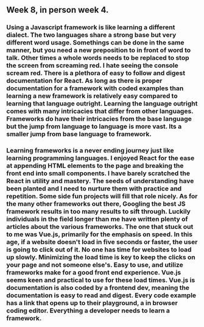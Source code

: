## Week 8, in person week 4.

### Using a Javascript framework is like learning a different dialect. The two languages share a strong base but very different word usage. Somethings can be done in the same manner, but you need a new preposition to in front of word to talk. Other times a whole words needs to be replaced to stop the screen from screaming red. I hate seeing the console scream red. There is a plethora of easy to follow and digest documentation for React. As long as there is proper documentation for a framework with coded examples than learning a new framework is relatively easy compared to learning that language outright. Learning the language outright comes with many intricacies that differ from other languages. Frameworks do have their intricacies from the base language but the jump from language to language is more vast. Its a smaller jump from base language to framework.

### Learning frameworks is a never ending journey just like learning programming languages. I enjoyed React for the ease at appending HTML elements to the page and breaking the front end into small components. I have barely scratched the React in utility and mastery. The seeds of understanding have been planted and I need to nurture them with practice and repetition. Some side fun projects will fill that role nicely. As for the many other frameworks out there, Googling the best JS framework results in too many results to sift through. Luckily individuals in the field longer than me have written plenty of articles about the various frameworks. The one that stuck out to me was Vue.js, primarily for the emphasis on speed. In this age, if a website doesn't load in five seconds or faster, the user is going to click out of it. No one has time for websites to load up slowly. Minimizing the load time is key to keep the clicks on your page and not someone else's. Easy to use, and utilize frameworks make for a good front end experience. Vue.js seems keen and practical to use for these load times. Vue.js is documentation is also coded by a frontend dev, meaning the documentation is easy to read and digest. Every code example has a link that opens up to their playground, a in browser coding editor. Everything a developer needs to learn a framework. 

